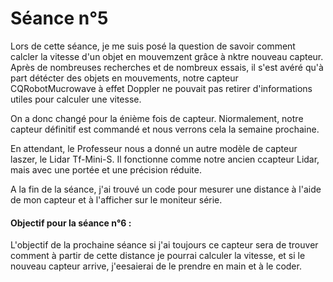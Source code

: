 # Séance n°5

Lors de cette séance, je me suis posé la question de savoir comment calcler la vitesse d'un objet en mouvemzent grâce à nktre nouveau capteur.
Après de nombreuses recherches et de nombreux essais, il s'est avéré qu'à part détécter des objets en mouvements, notre capteur CQRobotMucrowave à effet Doppler ne
pouvait pas retirer d'informations utiles pour calculer une vitesse.

On a donc changé pour la énième fois de capteur. Niormalement, notre capteur définitif est commandé et nous verrons cela la semaine prochaine.

En attendant, le Professeur nous a donné un autre modèle de capteur laszer, le Lidar Tf-Mini-S.
Il fonctionne comme notre ancien ccapteur Lidar, mais avec une portée et une précision réduite.

A la fin de la séance, j'ai trouvé un code pour mesurer une distance à l'aide de mon capteur et à l'afficher sur le moniteur série.

#### Objectif  pour la séance n°6 :
L'objectif de la prochaine séance si j'ai toujours ce capteur sera de trouver comment à partir de cette distance je pourrai calculer la vitesse, et si le nouveau capteur
arrive, j'eesaierai de le prendre en main et à le coder.

